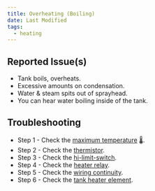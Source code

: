 ```yaml
---
title: Overheating (Boiling)
date: Last Modified 
tags:
  - heating
---
```

## Reported Issue(s)

- Tank boils, overheats.
- Excessive amounts on condensation.
- Water & steam spits out of sprayhead. 
- You can hear water boiling inside of the tank.

## Troubleshooting

- Step 1 - Check the [maximum temperature](/smartbrew/kb/max-temperature-setting/) 🌡️.
- Step 2 - Check the [thermistor](/smartbrew/kb/check-thermistor/).
- Step 3 - Check the [hi-limit-switch](/smartbrew/kb/check-hi-limit/).
- Step 4 - Check the [heater relay](/smartbrew/kb/check-heater-relay/).
- Step 5 - Check the [wiring continuity](/smartbrew/kb/check-continuity-heater-wiring/).
- Step 6 - Check the [tank heater element](/smartbrew/kb/check-element/).
